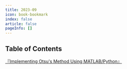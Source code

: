 ```yaml
---
title: 2023-09
icon: book-bookmark
index: false
article: false
pageInfo: []
---
```


## Table of Contents
[『Implementing Otsu's Method Using MATLAB/Python』](1.md)
